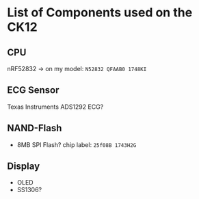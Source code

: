 # List of Components used on the CK12

## CPU
nRF52832
-> on my model: `N52832 QFAAB0 1748KI`

## ECG Sensor
Texas Instruments ADS1292 ECG?


## NAND-Flash
- 8MB SPI Flash?
chip label: `25f08B 1743H2G`


## Display
- OLED
- SS1306?
